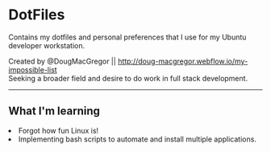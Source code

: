 # DotFiles
Contains my dotfiles and personal preferences that I use for my Ubuntu developer workstation.

Created by @DougMacGregor || http://doug-macgregor.webflow.io/my-impossible-list <br>
Seeking a broader field and desire to do work in full stack development.
<hr>

## What I'm learning
<li>Forgot how fun Linux is!</li>
<li>Implementing bash scripts to automate and install multiple applications.</li>
